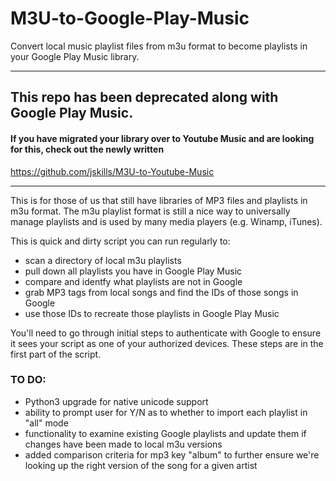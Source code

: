 # M3U-to-Google-Play-Music
Convert local music playlist files from m3u format to become playlists in your Google Play Music library.


----------------------------------------------------------------------------------------------------

## This repo has been deprecated along with Google Play Music.
#### If you have migrated your library over to Youtube Music and are looking for this, check out the newly written 

https://github.com/jskills/M3U-to-Youtube-Music

----------------------------------------------------------------------------------------------------


This is for those of us that still have libraries of MP3 files and playlists in m3u format.  The m3u playlist format is still a nice way to universally manage playlists and is used by many media players (e.g. Winamp, iTunes).

This is quick and dirty script you can run regularly to:
  - scan a directory of local m3u playlists
  - pull down all playlists you have in Google Play Music
  - compare and identfy what playlists are not in Google
  - grab MP3 tags from local songs and find the IDs of those songs in Google
  - use those IDs to recreate those playlists in Google Play Music

You'll need to go through initial steps to authenticate with Google to ensure it sees your script as one of your authorized devices.  These steps are in the first part of the script.

### TO DO:
  - Python3 upgrade for native unicode support
  - ability to prompt user for Y/N as to whether to import each playlist in "all" mode
  - functionality to examine existing Google playlists and update them if changes have been made to local m3u versions
  - added comparison criteria for mp3 key "album" to further ensure we're looking up the right version of the song for a given artist
